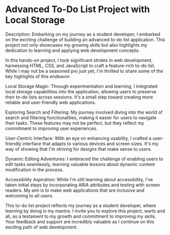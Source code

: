 # Advanced To-Do List Project with Local Storage
 Description:
Embarking on my journey as a student developer, I embarked on the exciting challenge of building an advanced to-do list application. This project not only showcases my growing skills but also highlights my dedication to learning and applying web development concepts.

In this hands-on project, I took significant strides in web development, harnessing HTML, CSS, and JavaScript to craft a feature-rich to-do list. While I may not be a seasoned pro just yet, I'm thrilled to share some of the key highlights of this endeavor:

Local Storage Magic: Through experimentation and learning, I integrated local storage capabilities into the application, allowing users to preserve their to-do lists across sessions. It's a small step toward creating more reliable and user-friendly web applications.

Exploring Search and Filtering: My journey involved diving into the world of search and filtering functionalities, making it easier for users to navigate their tasks. These features may not be perfect, but they reflect my commitment to improving user experiences.

User-Centric Interface: With an eye on enhancing usability, I crafted a user-friendly interface that adapts to various devices and screen sizes. It's my way of showing that I'm striving for designs that make sense to users.

Dynamic Editing Adventures: I embraced the challenge of enabling users to edit tasks seamlessly, learning valuable lessons about dynamic content modification in the process.

Accessibility Aspiration: While I'm still learning about accessibility, I've taken initial steps by incorporating ARIA attributes and testing with screen readers. My aim is to make web applications that are inclusive and welcoming to all users.

This to-do list project reflects my journey as a student developer, where learning by doing is my mantra. I invite you to explore this project, warts and all, as a testament to my growth and commitment to improving my skills. Your feedback and support are incredibly valuable as I continue on this exciting path of web development.


